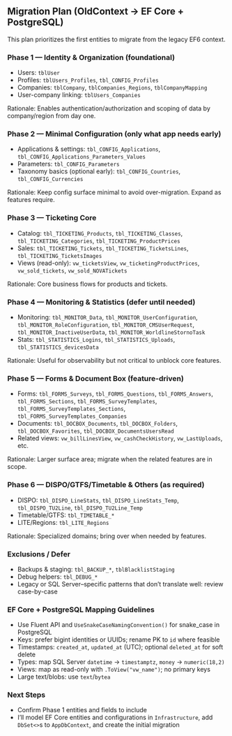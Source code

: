 ## Migration Plan (OldContext → EF Core + PostgreSQL)

This plan prioritizes the first entities to migrate from the legacy EF6 context.

### Phase 1 — Identity & Organization (foundational)
- Users: `tblUser`
- Profiles: `tblUsers_Profiles`, `tbl_CONFIG_Profiles`
- Companies: `tblCompany`, `tblCompanies_Regions`, `tblCompanyMapping`
- User-company linking: `tblUsers_Companies`

Rationale: Enables authentication/authorization and scoping of data by company/region from day one.

### Phase 2 — Minimal Configuration (only what app needs early)
- Applications & settings: `tbl_CONFIG_Applications`, `tbl_CONFIG_Applications_Parameters_Values`
- Parameters: `tbl_CONFIG_Parameters`
- Taxonomy basics (optional early): `tbl_CONFIG_Countries`, `tbl_CONFIG_Currencies`

Rationale: Keep config surface minimal to avoid over-migration. Expand as features require.

### Phase 3 — Ticketing Core
- Catalog: `tbl_TICKETING_Products`, `tbl_TICKETING_Classes`, `tbl_TICKETING_Categories`, `tbl_TICKETING_ProductPrices`
- Sales: `tbl_TICKETING_Tickets`, `tbl_TICKETING_TicketsLines`, `tbl_TICKETING_TicketsImages`
- Views (read-only): `vw_ticketsView`, `vw_ticketingProductPrices`, `vw_sold_tickets`, `vw_sold_NOVATickets`

Rationale: Core business flows for products and tickets.

### Phase 4 — Monitoring & Statistics (defer until needed)
- Monitoring: `tbl_MONITOR_Data`, `tbl_MONITOR_UserConfiguration`, `tbl_MONITOR_RoleConfiguration`, `tbl_MONITOR_CMSUserRequest`, `tbl_MONITOR_InactiveUserData`, `tbl_MONITOR_WorldlineStornoTask`
- Stats: `tbl_STATISTICS_Logins`, `tbl_STATISTICS_Uploads`, `tbl_STATISTICS_devicesData`

Rationale: Useful for observability but not critical to unblock core features.

### Phase 5 — Forms & Document Box (feature-driven)
- Forms: `tbl_FORMS_Surveys`, `tbl_FORMS_Questions`, `tbl_FORMS_Answers`, `tbl_FORMS_Sections`, `tbl_FORMS_SurveyTemplates`, `tbl_FORMS_SurveyTemplates_Sections`, `tbl_FORMS_SurveyTemplates_Companies`
- Documents: `tbl_DOCBOX_Documents`, `tbl_DOCBOX_Folders`, `tbl_DOCBOX_Favorites`, `tbl_DOCBOX_DocumentsUsersRead`
- Related views: `vw_billLinesView`, `vw_cashCheckHistory`, `vw_LastUploads`, etc.

Rationale: Larger surface area; migrate when the related features are in scope.

### Phase 6 — DISPO/GTFS/Timetable & Others (as required)
- DISPO: `tbl_DISPO_LineStats`, `tbl_DISPO_LineStats_Temp`, `tbl_DISPO_TU2Line`, `tbl_DISPO_TU2Line_Temp`
- Timetable/GTFS: `tbl_TIMETABLE_*`
- LITE/Regions: `tbl_LITE_Regions`

Rationale: Specialized domains; bring over when needed by features.

### Exclusions / Defer
- Backups & staging: `tbl_BACKUP_*`, `tblBlacklistStaging`
- Debug helpers: `tbl_DEBUG_*`
- Legacy or SQL Server–specific patterns that don’t translate well: review case-by-case

### EF Core + PostgreSQL Mapping Guidelines
- Use Fluent API and `UseSnakeCaseNamingConvention()` for snake_case in PostgreSQL
- Keys: prefer bigint identities or UUIDs; rename PK to `id` where feasible
- Timestamps: `created_at`, `updated_at` (UTC); optional `deleted_at` for soft delete
- Types: map SQL Server `datetime` → `timestamptz`, `money` → `numeric(18,2)`
- Views: map as read-only with `.ToView("vw_name")`; no primary keys
- Large text/blobs: use `text`/`bytea`

### Next Steps
- Confirm Phase 1 entities and fields to include
- I’ll model EF Core entities and configurations in `Infrastructure`, add `DbSet<>`s to `AppDbContext`, and create the initial migration


